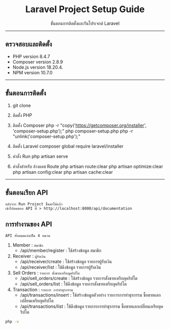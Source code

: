<h1 align="center">
    Laravel Project Setup Guide
</h1>

<p align="center">
  ขั้นตอนการติดตั้งและรันโปรเจกต์ Laravel 
</p>

----------------------------------------------------

## ตรวจสอบและติดตั้ง

- PHP version 8.4.7
- Composer version 2.8.9
- Node.js version 18.20.4.
- NPM version 10.7.0

----------------------------------------------------

## ขั้นตอนการติดตั้ง

1. git clone

1. ติดตั้ง PHP

2. ติดตั้ง Composer 
    php -r "copy('https://getcomposer.org/installer', 'composer-setup.php');"
    php composer-setup.php
    php -r "unlink('composer-setup.php');"

3. ติดตั้ง Laravel
    composer global require laravel/installer

4. คำสั่ง Run
    php artisan serve

5. คำสั่งสำหรับ ล้างแคช Route
    php artisan route:clear
    php artisan optimize:clear
    php artisan config:clear
    php artisan cache:clear

----------------------------------------------------

## ขั้นตอนเรียก API
    หลังจาก Run Project ขึ้นมาได้แล้ว
    เข้าไปทดสอบ API ที่ > http://localhost:8000/api/documentation 

## การทำงานของ API
    API ทั้งหมดแบ่งเป็น 4 หมวด
1. Member : `สมาชิก`
    - /api/member/register : ใช้สร้างข้อมูล สมาชิก
2. Receiver : `ผู้รับเงิน`
    - /api/receiver/create : ใช้สร้างข้อมูล รายการผู้รับเงิน
    - /api/receiver/list : ใช้ดึงข้อมูล รายการผู้รับเงิน
3. Sell Orders : `รายการ ตั้งขายเหรียญคริปโต`
    - /api/sell_orders/create : ใช้สร้างข้อมูล รายการตั้งขายเหรียญคริปโต
    - /api/sell_orders/list : ใช้ดึงข้อมูล รายการตั้งขายเหรียญคริปโต
4. Transaction : `รายการ การทำธุรกรรม`
    - /api/transactions/insert : ใช้สร้างข้อมูลตัวอย่าง รายการการทำธุรกรรม ซื้อขายแลกเปลี่ยนเหรียญคริปโต
    - /api/transactions/list : ใช้ดึงข้อมูล รายการการทำธุรกรรม ซื้อขายแลกเปลี่ยนเหรียญคริปโต
        
```bash
php -v
